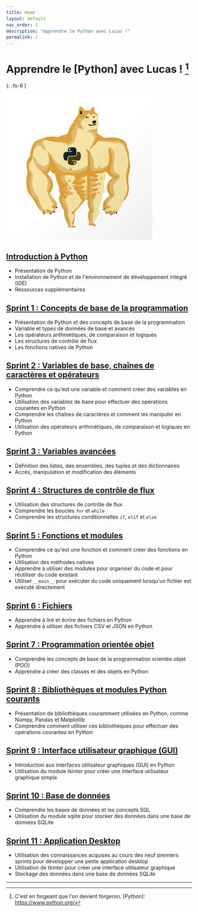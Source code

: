 ```yaml
---
title: Home
layout: default
nav_order: 1
description: "Apprendre le Python avec Lucas !"
permalink: /
---
```


# Apprendre le [Python] avec Lucas ! [^1]
{: .fs-9 }

![Doge Python](./docs/assets/doge.png)

## [Introduction à Python](docs/introduction.md)
- Présentation de Python
- Installation de Python et de l'environnement de développement intégré (IDE)
- Ressources supplémentaires

## [Sprint 1 : Concepts de base de la programmation](docs/01/index.md)
- Présentation de Python et des concepts de base de la programmation
- Variable et types de données de base et avancés
- Les opérateurs arithmétiques, de comparaison et logiques
- Les structures de contrôle de flux
- Les fonctions natives de Python

## [Sprint 2 : Variables de base, chaînes de caractères et opérateurs](docs/02/index.md)
- Comprendre ce qu'est une variable et comment créer des variables en Python
- Utilisation des variables de base pour effectuer des opérations courantes en Python
- Comprendre les chaînes de caractères et comment les manipuler en Python
- Utilisation des opérateurs arithmétiques, de comparaison et logiques en Python

## [Sprint 3 : Variables avancées](docs/03/index.md)
- Définition des listes, des ensembles, des tuples et des dictionnaires
- Accès, manipulation et modification des éléments

## [Sprint 4 : Structures de contrôle de flux](docs/04/index.md)
- Utilisation des structures de contrôle de flux
- Comprendre les boucles `for` et `while`
- Comprendre les structures conditionnelles `if`, `elif` et `else`

## [Sprint 5 : Fonctions et modules](docs/05/index.md)
- Comprendre ce qu'est une fonction et comment créer des fonctions en Python
- Utilisation des méthodes natives
- Apprendre à utiliser des modules pour organiser du code et pour réutiliser du code existant
- Utiliser `__main__` pour exécuter du code uniquement lorsqu'un fichier est exécuté directement

## [Sprint 6 : Fichiers](docs/06/index.md)
- Apprendre à lire et écrire des fichiers en Python
- Apprendre à utiliser des fichiers CSV et JSON en Python

## [Sprint 7 : Programmation orientée objet](docs/07/index.md)
- Comprendre les concepts de base de la programmation orientée objet (POO)
- Apprendre à créer des classes et des objets en Python

## [Sprint 8 : Bibliothèques et modules Python courants](docs/08/index.md)
- Présentation de bibliothèques couramment utilisées en Python, comme Numpy, Pandas et Matplotlib
- Comprendre comment utiliser ces bibliothèques pour effectuer des opérations courantes en Python

## [Sprint 9 : Interface utilisateur graphique (GUI)](docs/09/index.md)
- Introduction aux interfaces utilisateur graphiques (GUI) en Python
- Utilisation du module tkinter pour créer une interface utilisateur graphique simple

## [Sprint 10 : Base de données](docs/10/index.md)
- Comprendre les bases de données et les concepts SQL
- Utilisation du module sqlite pour stocker des données dans une base de données SQLite

## [Sprint 11 : Application Desktop](docs/11/index.md)
- Utilisation des connaissances acquises au cours des neuf premiers sprints pour développer une petite application desktop
- Utilisation de tkinter pour créer une interface utilisateur graphique
- Stockage des données dans une base de données SQLite

----

[^1]: C'est en forgeant que l'on devient forgeron.
[Python]: https://www.python.org/
